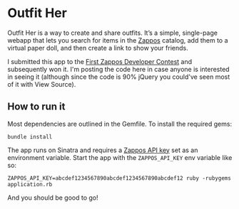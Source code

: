 # Outfit Her

Outfit Her is a way to create and share outfits. It’s a simple, single-page webapp that lets you 
search for items in the [Zappos](http://www.zappos.com/) catalog, add them to a virtual paper doll, 
and then create a link to show your friends.

I submitted this app to the [First Zappos Developer Contest](http://developer.zappos.com/blog/first-zappos-developer-contest) 
and subsequently won it. I'm posting the code here in case anyone is interested in seeing it 
(although since the code is 90% jQuery you could've seen most of it with View Source).

How to run it
-------------

Most dependencies are outlined in the Gemfile. To install the required gems:

    bundle install

The app runs on Sinatra and requires a [Zappos API key](http://developer.zappos.com/content/getting-started#Getting_an_API_Key) 
set as an environment variable. Start the app with the `ZAPPOS_API_KEY` env variable like so:

    ZAPPOS_API_KEY=abcdef1234567890abcdef1234567890abcdef12 ruby -rubygems application.rb
                
And you should be good to go!
